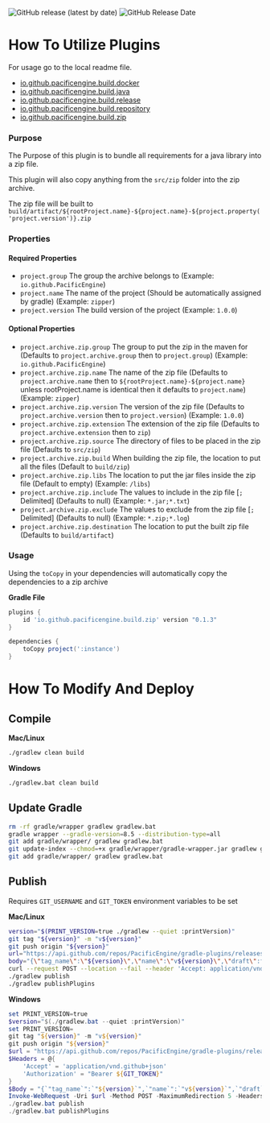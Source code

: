 ![GitHub release (latest by date)](https://img.shields.io/github/v/release/PacificEngine/gradle-plugins?style=flat-square)
![GitHub Release Date](https://img.shields.io/github/release-date/PacificEngine/gradle-plugins?label=last%20release&style=flat-square)

# How To Utilize Plugins

For usage go to the local readme file.
* [io.github.pacificengine.build.docker](docker/README.md)
* [io.github.pacificengine.build.java](java/README.md)
* [io.github.pacificengine.build.release](release/README.md)
* [io.github.pacificengine.build.repository](repository/README.md)
* [io.github.pacificengine.build.zip](zip/README.md)

### Purpose
The Purpose of this plugin is to bundle all requirements for a java library into a zip file.

This plugin will also copy anything from the `src/zip` folder into the zip archive.

The zip file will be built to `build/artifact/${rootProject.name}-${project.name}-${project.property('project.version')}.zip`

### Properties
#### Required Properties
* `project.group` The group the archive belongs to (Example: `io.github.PacificEngine`)
* `project.name` The name of the project (Should be automatically assigned by gradle) (Example: `zipper`)
* `project.version` The build version of the project (Example: `1.0.0`)

#### Optional Properties
* `project.archive.zip.group` The group to put the zip in the maven for (Defaults to `project.archive.group` then to `project.group`) (Example: `io.github.PacificEngine`)
* `project.archive.zip.name` The name of the zip file (Defaults to `project.archive.name` then to `${rootProject.name}-${project.name}` unless rootProject.name is identical then it defaults to `project.name`) (Example: `zipper`)
* `project.archive.zip.version` The version of the zip file (Defaults to `project.archive.version` then to `project.version`) (Example: `1.0.0`)
* `project.archive.zip.extension` The extension of the zip file (Defaults to `project.archive.extension` then to `zip`)
* `project.archive.zip.source` The directory of files to be placed in the zip file (Defaults to `src/zip`)
* `project.archive.zip.build` When building the zip file, the location to put all the files (Default to `build/zip`)
* `project.archive.zip.libs` The location to put the jar files inside the zip file (Default to empty) (Example: `/libs`)
* `project.archive.zip.include` The values to include in the zip file [`;` Delimited] (Defaults to null) (Example: `*.jar;*.txt`)
* `project.archive.zip.exclude` The values to exclude from the zip file [`;` Delimited] (Defaults to null) (Example: `*.zip;*.log`)
* `project.archive.zip.destination` The location to put the built zip file (Defaults to `build/artifact`)

### Usage

Using the `toCopy` in your dependencies will automatically copy the dependencies to a zip archive

__Gradle File__
```groovy
plugins {
    id 'io.github.pacificengine.build.zip' version "0.1.3"
}

dependencies {
    toCopy project(':instance')
}
```

# How To Modify And Deploy

## Compile
__Mac/Linux__
```bash
./gradlew clean build
```

__Windows__
```cmd
./gradlew.bat clean build
```

## Update Gradle
```bash
rm -rf gradle/wrapper gradlew gradlew.bat
gradle wrapper --gradle-version=8.5 --distribution-type=all
git add gradle/wrapper/ gradlew gradlew.bat
git update-index --chmod=+x gradle/wrapper/gradle-wrapper.jar gradlew gradlew.bat
git add gradle/wrapper/ gradlew gradlew.bat
```

## Publish
Requires `GIT_USERNAME` and `GIT_TOKEN` environment variables to be set

__Mac/Linux__
```bash
version="$(PRINT_VERSION=true ./gradlew --quiet :printVersion)"
git tag "${version}" -m "v${version}"
git push origin "${version}"
url="https://api.github.com/repos/PacificEngine/gradle-plugins/releases"
body="{\"tag_name\":\"${version}\",\"name\":\"v${version}\",\"draft\":false,\"prerelease\":false,\"generate_release_notes\":true}"
curl --request POST --location --fail --header 'Accept: application/vnd.github+json' --header "Authorization: Bearer ${GIT_TOKEN}" $url --data $body
./gradlew publish
./gradlew publishPlugins
```

__Windows__
```PowerShell
set PRINT_VERSION=true
$version="$(./gradlew.bat --quiet :printVersion)"
set PRINT_VERSION=
git tag "${version}" -m "v${version}"
git push origin "${version}"
$url = "https://api.github.com/repos/PacificEngine/gradle-plugins/releases"
$Headers = @{
	'Accept' = 'application/vnd.github+json'
	'Authorization' = "Bearer ${GIT_TOKEN}"
}
$Body = "{`"tag_name`":`"${version}`",`"name`":`"v${version}`",`"draft`":false,`"prerelease`":false,`"generate_release_notes`":true}"
Invoke-WebRequest -Uri $url -Method POST -MaximumRedirection 5 -Headers $Headers -Body $Body
./gradlew.bat publish
./gradlew.bat publishPlugins
```